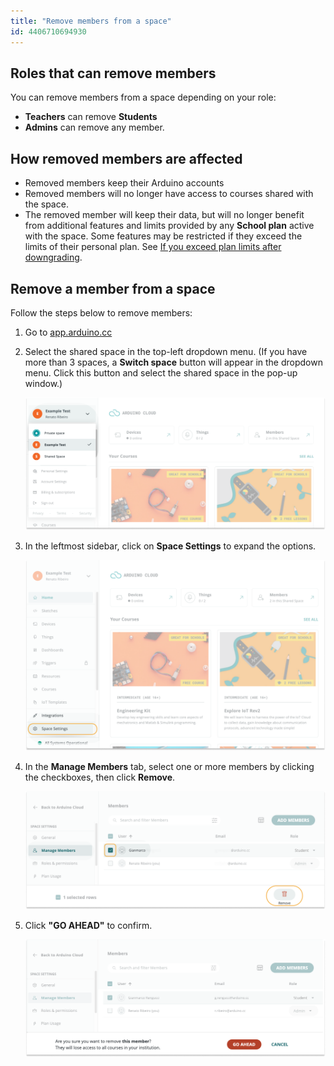```yaml
---
title: "Remove members from a space"
id: 4406710694930
---
```


## Roles that can remove members

You can remove members from a space depending on your role:

* **Teachers** can remove **Students**
* **Admins** can remove any member.

## How removed members are affected

* Removed members keep their Arduino accounts
* Removed members will no longer have access to courses shared with the space.
* The removed member will keep their data, but will no longer benefit from additional features and limits provided by any **School plan** active with the space. Some features may be restricted if they exceed the limits of their personal plan. See [If you exceed plan limits after downgrading](https://support.arduino.cc/hc/en-us/articles/4401874212370-If-you-exceed-plan-limits-after-downgrading).

## Remove a member from a space

Follow the steps below to remove members:

1. Go to [app.arduino.cc](https://app.arduino.cc/)

2. Select the shared space in the top-left dropdown menu. (If you have more than 3 spaces, a **Switch space** button will appear in the dropdown menu. Click this button and select the shared space in the pop-up window.)

   ![Selecting a shared space in the space dropdown menu.](img/cloud-dropdown-shared-spaces.png)

3. In the leftmost sidebar, click on **Space Settings** to expand the options.

   ![Selecting Space Settings in the leftmost sidebar](img/cloud-space-sidebar-settings.png)

4. In the **Manage Members** tab, select one or more members by clicking the checkboxes, then click **Remove**.

   ![Selecting one member and clicking the "Remove" button.](img/cloud-space-select-member.png)

5. Click **"GO AHEAD"** to confirm.

   ![Confirming removal by clicking the "GO AHEAD" button.](img/cloud-space-remove-member.png)
